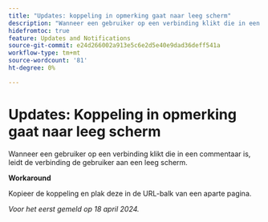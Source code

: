 ```yaml
---
title: "Updates: koppeling in opmerking gaat naar leeg scherm"
description: "Wanneer een gebruiker op een verbinding klikt die in een commentaar is, leidt de verbinding de gebruiker aan een leeg scherm. Er is een oplossing beschikbaar."
hidefromtoc: true
feature: Updates and Notifications
source-git-commit: e24d266002a913e5c6e2d5e40e9dad36deff541a
workflow-type: tm+mt
source-wordcount: '81'
ht-degree: 0%

---
```



# Updates: Koppeling in opmerking gaat naar leeg scherm

<!--

>[!NOTE]
>
>This issue was fixed on April 25, 2024.

-->

Wanneer een gebruiker op een verbinding klikt die in een commentaar is, leidt de verbinding de gebruiker aan een leeg scherm.

**Workaround**

Kopieer de koppeling en plak deze in de URL-balk van een aparte pagina.

_Voor het eerst gemeld op 18 april 2024._


